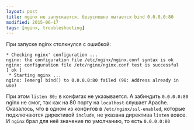 ```yaml
---
layout: post
title: nginx не запускается, безуспешно пытается bind 0.0.0.0:80
modified: 2015-06-17
tags: [nginx, troubleshooting]
---
```

При запуске nginx столкнулся с ошибкой:

```
* Checking nginx' configuration ...
nginx: the configuration file /etc/nginx/nginx.conf syntax is ok
nginx: configuration file /etc/nginx/nginx.conf test is successful                               [ ok ]
 * Starting nginx ...
nginx: [emerg] bind() to 0.0.0.0:80 failed (98: Address already in use)
```

При этом `listen 80;` в конфигах не указывается. А забиндить `0.0.0.0:80` nginx не смог, так как на 80 порту на `localhost` слушает Apache.
Оказалось, что в одном из конфигов в `/etc/nginx/ssl-enabled`, которые подключаются директивой `include`, не указана директива `listen` вовсе. И `nginx` брал для неё значение по умолчанию, то есть `0.0.0.0:80`